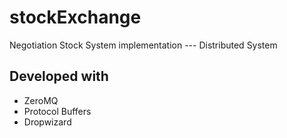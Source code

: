 # stockExchange
  Negotiation Stock System implementation --- Distributed System
  
 Developed with
 -------------------------
* ZeroMQ 
* Protocol Buffers
* Dropwizard
